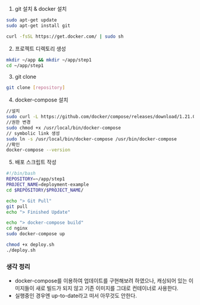 1. git 설치 & docker 설치

```bash
sudo apt-get update
sudo apt-get install git

curl -fsSL https://get.docker.com/ | sudo sh
```

2. 프로젝트 디렉토리 생성

```bash
mkdir ~/app && mkdir ~/app/step1
cd ~/app/step1
```

3.  git clone

```bash
git clone [repository]
```

4. docker-compose 설치

```bash
//설치
sudo curl -L https://github.com/docker/compose/releases/download/1.21.0/docker-compose-`uname -s`-`uname -m` | sudo tee /usr/local/bin/docker-compose > /dev/null
//권한 변경
sudo chmod +x /usr/local/bin/docker-compose
// symbolic link 생성
sudo ln -s /usr/local/bin/docker-compose /usr/bin/docker-compose
//확인
docker-compose --version
```

5. 배포 스크립트 작성

```sh
#!/bin/bash
REPOSITORY=~/app/step1
PROJECT_NAME=deployment-example
cd $REPOSITORY/$PROJECT_NAME/

echo "> Git Pull"
git pull
echo "> Finished Update"

echo "> docker-compose build"
cd nginx
sudo docker-compose up
```

```bash
chmod +x deploy.sh
./deploy.sh
```

### 생각 정리
- docker-compose를 이용하여 업데이트를 구현해보려 하였으나, 캐싱되어 있는 이미지들이 새로 빌드가 되지 않고 기존 이미지를 그대로 컨테이너로 사용한다.
- 실행중인 경우엔 up-to-date라고 떠서 아무것도 안한다.
